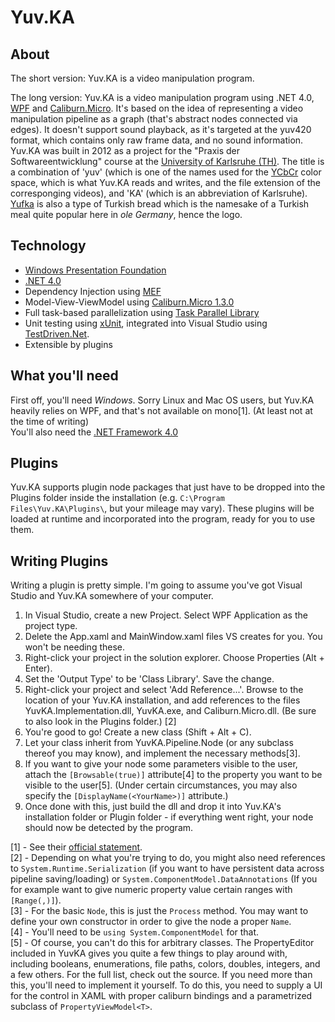 Yuv.KA
======

About
-----

The short version: Yuv.KA is a video manipulation program.

The long version: Yuv.KA is a video manipulation program using .NET 4.0, [WPF](http://en.wikipedia.org/wiki/Windows_Presentation_Foundation) and [Caliburn.Micro](http://caliburnmicro.codeplex.com/). It's based on the idea of representing a video manipulation pipeline as a graph (that's abstract nodes connected via edges). It doesn't support sound playback, as it's targeted at the yuv420 format, which contains only raw frame data, and no sound information. Yuv.KA was built in 2012 as a project for the "Praxis der Softwareentwicklung" course at the [University of Karlsruhe (TH)](http://kit.edu). The title is a combination of 'yuv' (which is one of the names used for the [YCbCr](http://en.wikipedia.org/wiki/YCbCr) color space, which is what Yuv.KA reads and writes, and the file extension of the corresponging videos), and 'KA' (which is an abbreviation of Karlsruhe). [Yufka](http://en.wikipedia.org/wiki/Yufka) is also a type of Turkish bread which is the namesake of a Turkish meal quite popular here in *ole Germany*, hence the logo.

Technology
----------

 * [Windows Presentation Foundation](http://msdn.microsoft.com/en-us/library/aa970268.aspx)
 * [.NET 4.0](http://www.microsoft.com/download/en/details.aspx?id=17718)
 * Dependency Injection using [MEF](http://msdn.microsoft.com/en-us/library/dd460648.aspx)
 * Model-View-ViewModel using [Caliburn.Micro 1.3.0](http://caliburnmicro.codeplex.com)
 * Full task-based parallelization using [Task Parallel Library](http://msdn.microsoft.com/en-us/library/dd460717.aspx)
 * Unit testing using [xUnit](http://xunit.codeplex.com/), integrated into Visual Studio using [TestDriven.Net](http://www.testdriven.net/).
 * Extensible by plugins


What you'll need
----------------

First off, you'll need *Windows*. Sorry Linux and Mac OS users, but Yuv.KA heavily relies on WPF, and that's not available on mono[1]. (At least not at the time of writing)  
You'll also need the [.NET Framework 4.0](http://www.microsoft.com/net)

Plugins
-------

Yuv.KA supports plugin node packages that just have to be dropped into the Plugins folder inside the installation (e.g. `C:\Program Files\Yuv.KA\Plugins\`, but your mileage may vary). These plugins will be loaded at runtime and incorporated into the program, ready for you to use them.

Writing Plugins
---------------

Writing a plugin is pretty simple. I'm going to assume you've got Visual Studio and Yuv.KA somewhere of your computer.

 1. In Visual Studio, create a new Project. Select WPF Application as the project type.
 2. Delete the App.xaml and MainWindow.xaml files VS creates for you. You won't be needing these.
 3. Right-click your project in the solution explorer. Choose Properties (Alt + Enter).
 4. Set the 'Output Type' to be 'Class Library'. Save the change.
 5. Right-click your project and select 'Add Reference...'. Browse to the location of your Yuv.KA installation, and add references to the files YuvKA.Implementation.dll, YuvKA.exe, and Caliburn.Micro.dll. (Be sure to also look in the Plugins folder.) [2]
 6. You're good to go! Create a new class (Shift + Alt + C).
 7. Let your class inherit from YuvKA.Pipeline.Node (or any subclass thereof you may know), and implement the necessary methods[3].
 8. If you want to give your node some parameters visible to the user, attach the `[Browsable(true)]` attribute[4] to the property you want to be visible to the user[5]. (Under certain circumstances, you may also specify the `[DisplayName(<YourName>)]` attribute.)
 9. Once done with this, just build the dll and drop it into Yuv.KA's installation folder or Plugin folder - if everything went right, your node should now be detected by the program.

 [1] - See their [official statement](http://www.mono-project.com/WPF).  
 [2] - Depending on what you're trying to do, you might also need references to `System.Runtime.Serialization` (if you want to have persistent data across pipeline saving/loading) or `System.ComponentModel.DataAnnotations` (If you for example want to give numeric property value certain ranges with `[Range(,)]`).  
 [3] - For the basic `Node`, this is just the `Process` method. You may want to define your own constructor in order to give the node a proper `Name`.  
 [4] - You'll need to be `using System.ComponentModel` for that.  
 [5] - Of course, you can't do this for arbitrary classes. The PropertyEditor included in YuvKA gives you quite a few things to play around with, including booleans, enumerations, file paths, colors, doubles, integers, and a few others. For the full list, check out the source. If you need more than this, you'll need to implement it yourself. To do this, you need to supply a UI for the control in XAML with proper caliburn bindings and a parametrized subclass of `PropertyViewModel<T>`.  
